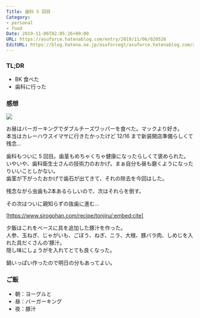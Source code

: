 ```yaml
---
Title: 歯科 5 回目
Category:
- personal
- food
Date: 2019-11-06T02:05:26+09:00
URL: https://asuforce.hatenablog.com/entry/2019/11/06/020526
EditURL: https://blog.hatena.ne.jp/asuforcegt/asuforce.hatenablog.com/atom/entry/26006613461174049
---
```


### TL;DR

- BK 食べた
- 歯科に行った

###  感想

<span itemtype="http://schema.org/Photograph" itemscope="itemscope"><img class="magnifiable" src="https://cdn-ak.f.st-hatena.com/images/fotolife/a/asuforcegt/20200807/20200807140712.jpg" itemprop="image"></span>

お昼はバーガーキングでダブルチーズワッパーを食べた。マックより好き。  
本当はカレーハウスイマサに行きたかったけど 12/16 まで新装開店準備らしくて残念...

歯科もついに 5 回目。歯茎もめちゃくちゃ健康になったらしくて褒められた。  
いやいや、歯科衛生士さんの技術力のおかげ。まぁ自分も昼も磨くようになったりいいことしかない。  
歯茎が下がったおかげで歯石が出てきて、それの除去を今回はした。

残念ながら虫歯も2本あるらしいので、次はそれらを倒す。

その次はついに親知らずの抜歯に進む...

[https://www.sirogohan.com/recipe/tonjiru/:embed:cite]

夕飯はこれをベースに具を追加した豚汁を作った。  
人参、玉ねぎ、じゃがいも、ごぼう、ねぎ、ニラ、大根、豚バラ肉、しめじを入れた具だくさんの’豚汁。  
隠し味にしょうがを入れてとても良くなった。

鍋いっぱい作ったので明日の分もあってよい。

### ご飯

- 朝：ヨーグルと
- 昼：バーガーキング
- 夜：豚汁
